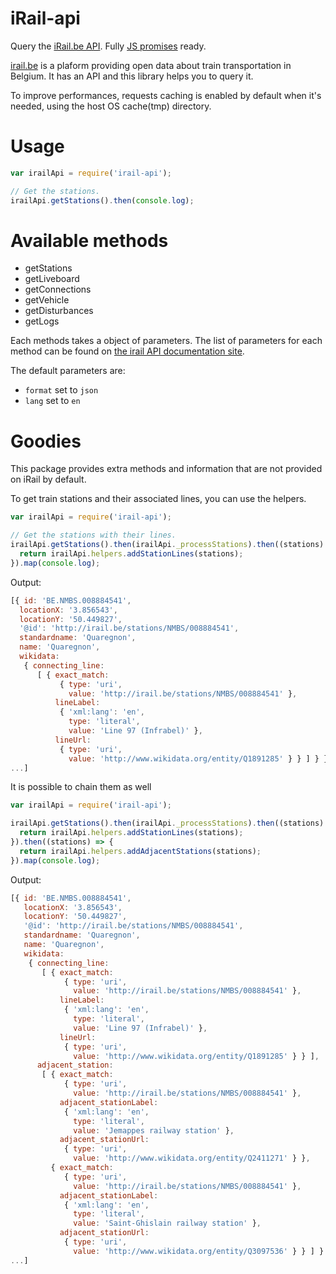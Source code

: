 # iRail-api

Query the [iRail.be API](http://docs.irail.be/). Fully [JS promises](https://developer.mozilla.org/en-US/docs/Web/JavaScript/Reference/Global_Objects/Promise) ready.

[irail.be](http://irail.be/) is a plaform providing open data about train transportation in Belgium.
It has an API and this library helps you to query it.

To improve performances, requests caching is enabled by default when it's needed, using the host OS cache(tmp) directory.

# Usage

```javascript
var irailApi = require('irail-api');

// Get the stations.
irailApi.getStations().then(console.log);
```

# Available methods

* getStations
* getLiveboard
* getConnections
* getVehicle
* getDisturbances
* getLogs

Each methods takes a object of parameters.
The list of parameters for each method can be found on [the irail API documentation site](http://docs.irail.be).

The default parameters are:
* `format` set to `json`
* `lang` set to `en`

# Goodies

This package provides extra methods and information that are not provided on iRail by default.

To get train stations and their associated lines, you can use the helpers.

```javascript
var irailApi = require('irail-api');

// Get the stations with their lines.
irailApi.getStations().then(irailApi._processStations).then((stations) => {
  return irailApi.helpers.addStationLines(stations);
}).map(console.log);
```

Output:

```javascript
[{ id: 'BE.NMBS.008884541',
  locationX: '3.856543',
  locationY: '50.449827',
  '@id': 'http://irail.be/stations/NMBS/008884541',
  standardname: 'Quaregnon',
  name: 'Quaregnon',
  wikidata:
   { connecting_line:
      [ { exact_match:
           { type: 'uri',
             value: 'http://irail.be/stations/NMBS/008884541' },
          lineLabel:
           { 'xml:lang': 'en',
             type: 'literal',
             value: 'Line 97 (Infrabel)' },
          lineUrl:
           { type: 'uri',
             value: 'http://www.wikidata.org/entity/Q1891285' } } ] } }
...]
```

It is possible to chain them as well

```javascript
var irailApi = require('irail-api');

irailApi.getStations().then(irailApi._processStations).then((stations) => {
  return irailApi.helpers.addStationLines(stations);
}).then((stations) => {
  return irailApi.helpers.addAdjacentStations(stations);
}).map(console.log);
```

Output:

```javascript
[{ id: 'BE.NMBS.008884541',
   locationX: '3.856543',
   locationY: '50.449827',
   '@id': 'http://irail.be/stations/NMBS/008884541',
   standardname: 'Quaregnon',
   name: 'Quaregnon',
   wikidata: 
    { connecting_line: 
       [ { exact_match:
            { type: 'uri',
              value: 'http://irail.be/stations/NMBS/008884541' },
           lineLabel:
            { 'xml:lang': 'en',
              type: 'literal',
              value: 'Line 97 (Infrabel)' },
           lineUrl:
            { type: 'uri',
              value: 'http://www.wikidata.org/entity/Q1891285' } } ],
      adjacent_station:
       [ { exact_match:
            { type: 'uri',
              value: 'http://irail.be/stations/NMBS/008884541' },
           adjacent_stationLabel:
            { 'xml:lang': 'en',
              type: 'literal',
              value: 'Jemappes railway station' },
           adjacent_stationUrl:
            { type: 'uri',
              value: 'http://www.wikidata.org/entity/Q2411271' } },
         { exact_match:
            { type: 'uri',
              value: 'http://irail.be/stations/NMBS/008884541' },
           adjacent_stationLabel:
            { 'xml:lang': 'en',
              type: 'literal',
              value: 'Saint-Ghislain railway station' },
           adjacent_stationUrl:
            { type: 'uri',
              value: 'http://www.wikidata.org/entity/Q3097536' } } ] } }
...]
```
